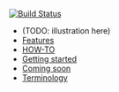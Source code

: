 
[![Build Status](https://jenkins.gamma.krishnanm.com/job/CloudFormation/rain/badge/icon)](https://jenkins.gamma.krishnanm.com/job/CloudFormation/rain)

- (TODO: illustration here)
- [Features](doc/features.md)
- [HOW-TO](doc/HOW-TO.md)
- [Getting started](doc/getting-started.md)
- [Coming soon](TODO.md)
- [Terminology](doc/terminology.md)

